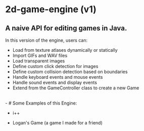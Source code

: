 # 2d-game-engine (v1)

A naive API for editing games in Java.
-
In this version of the engine, users can:

- Load from texture atlases dynamically or statically
- Import GIFs and WAV files
- Load transparent images
- Define custom click detection for images
- Define custom collision detection based on boundaries
- Handle keyboard events and mouse events
- Handle sound events and display events
- Extend from the GameController class to create a new Game
<br>
-
# Some Examples of this Engine:

- i++



- Logan's Game (a game I made for a friend)